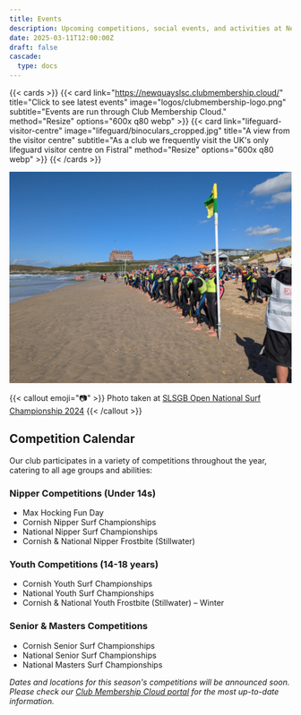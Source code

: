 ```yaml
---
title: Events
description: Upcoming competitions, social events, and activities at Newquay Surf Life Saving Club
date: 2025-03-11T12:00:00Z
draft: false
cascade:
  type: docs
---
```


{{< cards >}}
    {{< card link="https://newquayslsc.clubmembership.cloud/" title="Click to see latest events" image="logos/clubmembership-logo.png" subtitle="Events are run through Club Membership Cloud." method="Resize" options="600x q80 webp" >}}
    {{< card link="lifeguard-visitor-centre" image="lifeguard/binoculars_cropped.jpg" title="A view from the visitor centre" subtitle="As a club we frequently visit the UK's only lifeguard visitor centre on Fistral" method="Resize" options="600x q80 webp" >}}
{{< /cards >}}

![Competitors ready at the start line in 2024](PXL_20240914_143928731__start_line.jpg)

{{< callout emoji="📷" >}}
  Photo taken at [SLSGB Open National Surf Championship 2024](/events/past-events/2024-open-championships/)
{{< /callout >}}

## Competition Calendar

Our club participates in a variety of competitions throughout the year, catering to all age groups and abilities:

### Nipper Competitions (Under 14s)
- Max Hocking Fun Day
- Cornish Nipper Surf Championships
- National Nipper Surf Championships
- Cornish & National Nipper Frostbite (Stillwater)

### Youth Competitions (14-18 years)
- Cornish Youth Surf Championships
- National Youth Surf Championships
- Cornish & National Youth Frostbite (Stillwater) – Winter

### Senior & Masters Competitions
- Cornish Senior Surf Championships
- National Senior Surf Championships
- National Masters Surf Championships

*Dates and locations for this season's competitions will be announced soon. Please check our [Club Membership Cloud portal](https://newquayslsc.clubmembership.cloud/) for the most up-to-date information.*
